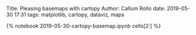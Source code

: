 Title: Pleasing basemaps with cartopy
Author: Callum Rollo
date: 2019-05-30 17:31
tags: matplotlib, cartopy, dataviz, maps

{% notebook 2019-05-30-cartopy-basemap.ipynb cells[2:] %}